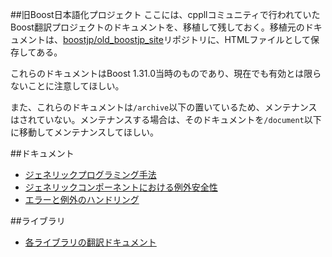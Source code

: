##旧Boost日本語化プロジェクト
ここには、cppllコミュニティで行われていたBoost翻訳プロジェクトのドキュメントを、移植して残しておく。移植元のドキュメントは、[boostjp/old_boostjp_site](https://github.com/boostjp/old_boostjp_site)リポジトリに、HTMLファイルとして保存してある。

これらのドキュメントはBoost 1.31.0当時のものであり、現在でも有効とは限らないことに注意してほしい。

また、これらのドキュメントは`/archive`以下の置いているため、メンテナンスはされていない。メンテナンスする場合は、そのドキュメントを`/document`以下に移動してメンテナンスしてほしい。

##ドキュメント
- [ジェネリックプログラミング手法](./boost_docs/document/generic_programming.md)
- [ジェネリックコンポーネントにおける例外安全性](./boost_docs/document/generic_exception_safety.md)
- [エラーと例外のハンドリング](./boost_docs/document/error_handling.md)


##ライブラリ
- [各ライブラリの翻訳ドキュメント](./boost_docs/libs/libraries.md)

